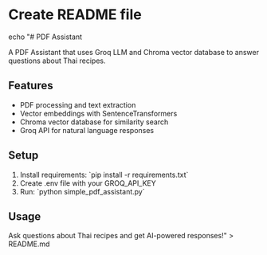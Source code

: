 # Create README file
echo "# PDF Assistant

A PDF Assistant that uses Groq LLM and Chroma vector database to answer questions about Thai recipes.

## Features
- PDF processing and text extraction
- Vector embeddings with SentenceTransformers
- Chroma vector database for similarity search
- Groq API for natural language responses

## Setup
1. Install requirements: \`pip install -r requirements.txt\`
2. Create .env file with your GROQ_API_KEY
3. Run: \`python simple_pdf_assistant.py\`

## Usage
Ask questions about Thai recipes and get AI-powered responses!" > README.md